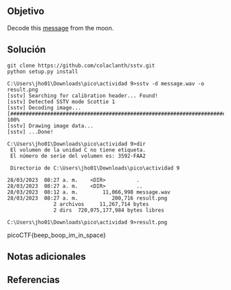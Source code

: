 ## Objetivo
Decode this [message](https://jupiter.challenges.picoctf.org/static/fc1edf07742e98a480c6aff7d2546107/message.wav) from the moon.
## Solución
```
git clone https://github.com/colaclanth/sstv.git
python setup.py install

C:\Users\jho01\Downloads\pico\actividad 9>sstv -d message.wav -o result.png
[sstv] Searching for calibration header... Found!
[sstv] Detected SSTV mode Scottie 1
[sstv] Decoding image...   [######################################################################################] 100%
[sstv] Drawing image data...
[sstv] ...Done!

C:\Users\jho01\Downloads\pico\actividad 9>dir
 El volumen de la unidad C no tiene etiqueta.
 El número de serie del volumen es: 3592-FAA2

 Directorio de C:\Users\jho01\Downloads\pico\actividad 9

28/03/2023  08:27 a. m.    <DIR>          .
28/03/2023  08:27 a. m.    <DIR>          ..
28/03/2023  08:12 a. m.        11,066,998 message.wav
28/03/2023  08:27 a. m.           200,716 result.png
               2 archivos     11,267,714 bytes
               2 dirs  720,075,177,984 bytes libres

C:\Users\jho01\Downloads\pico\actividad 9>result.png
```
picoCTF{beep_boop_im_in_space}
## Notas adicionales

## Referencias
